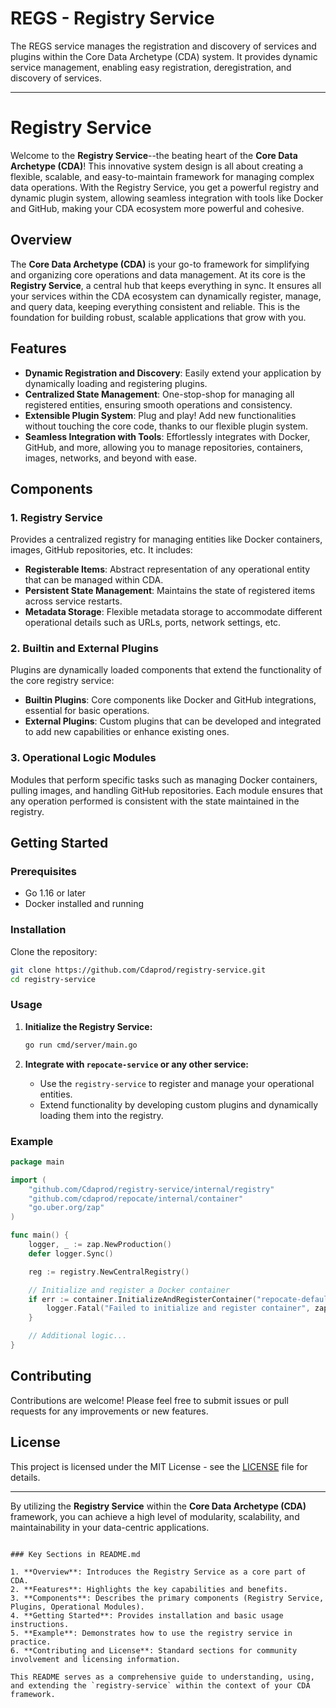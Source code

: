 # REGS - Registry Service

The REGS service manages the registration and discovery of services and plugins within the Core Data Archetype (CDA) system. It provides dynamic service management, enabling easy registration, deregistration, and discovery of services.

---

# Registry Service

Welcome to the **Registry Service**--the beating heart of the **Core Data Archetype (CDA)**! This innovative system design is all about creating a flexible, scalable, and easy-to-maintain framework for managing complex data operations. With the Registry Service, you get a powerful registry and dynamic plugin system, allowing seamless integration with tools like Docker and GitHub, making your CDA ecosystem more powerful and cohesive.

## Overview

The **Core Data Archetype (CDA)** is your go-to framework for simplifying and organizing core operations and data management. At its core is the **Registry Service**, a central hub that keeps everything in sync. It ensures all your services within the CDA ecosystem can dynamically register, manage, and query data, keeping everything consistent and reliable. This is the foundation for building robust, scalable applications that grow with you.

## Features

- **Dynamic Registration and Discovery**: Easily extend your application by dynamically loading and registering plugins.
- **Centralized State Management**: One-stop-shop for managing all registered entities, ensuring smooth operations and consistency.
- **Extensible Plugin System**: Plug and play! Add new functionalities without touching the core code, thanks to our flexible plugin system.
- **Seamless Integration with Tools**: Effortlessly integrates with Docker, GitHub, and more, allowing you to manage repositories, containers, images, networks, and beyond with ease.

## Components

### 1. **Registry Service**

Provides a centralized registry for managing entities like Docker containers, images, GitHub repositories, etc. It includes:

- **Registerable Items**: Abstract representation of any operational entity that can be managed within CDA.
- **Persistent State Management**: Maintains the state of registered items across service restarts.
- **Metadata Storage**: Flexible metadata storage to accommodate different operational details such as URLs, ports, network settings, etc.

### 2. **Builtin and External Plugins**

Plugins are dynamically loaded components that extend the functionality of the core registry service:

- **Builtin Plugins**: Core components like Docker and GitHub integrations, essential for basic operations.
- **External Plugins**: Custom plugins that can be developed and integrated to add new capabilities or enhance existing ones.

### 3. **Operational Logic Modules**

Modules that perform specific tasks such as managing Docker containers, pulling images, and handling GitHub repositories. Each module ensures that any operation performed is consistent with the state maintained in the registry.

## Getting Started

### Prerequisites

- Go 1.16 or later
- Docker installed and running

### Installation

Clone the repository:

```bash
git clone https://github.com/Cdaprod/registry-service.git
cd registry-service
```

### Usage

1. **Initialize the Registry Service:**

   ```bash
   go run cmd/server/main.go
   ```

2. **Integrate with `repocate-service` or any other service:**

   - Use the `registry-service` to register and manage your operational entities.
   - Extend functionality by developing custom plugins and dynamically loading them into the registry.

### Example

```go
package main

import (
    "github.com/Cdaprod/registry-service/internal/registry"
    "github.com/cdaprod/repocate/internal/container"
    "go.uber.org/zap"
)

func main() {
    logger, _ := zap.NewProduction()
    defer logger.Sync()

    reg := registry.NewCentralRegistry()

    // Initialize and register a Docker container
    if err := container.InitializeAndRegisterContainer("repocate-default", "cdaprod/repocate-dev:1.0.0-arm64", reg); err != nil {
        logger.Fatal("Failed to initialize and register container", zap.Error(err))
    }

    // Additional logic...
}
```

## Contributing

Contributions are welcome! Please feel free to submit issues or pull requests for any improvements or new features.

## License

This project is licensed under the MIT License - see the [LICENSE](LICENSE) file for details.

---

By utilizing the **Registry Service** within the **Core Data Archetype (CDA)** framework, you can achieve a high level of modularity, scalability, and maintainability in your data-centric applications.
```

### Key Sections in README.md

1. **Overview**: Introduces the Registry Service as a core part of CDA.
2. **Features**: Highlights the key capabilities and benefits.
3. **Components**: Describes the primary components (Registry Service, Plugins, Operational Modules).
4. **Getting Started**: Provides installation and basic usage instructions.
5. **Example**: Demonstrates how to use the registry service in practice.
6. **Contributing and License**: Standard sections for community involvement and licensing information.

This README serves as a comprehensive guide to understanding, using, and extending the `registry-service` within the context of your CDA framework.